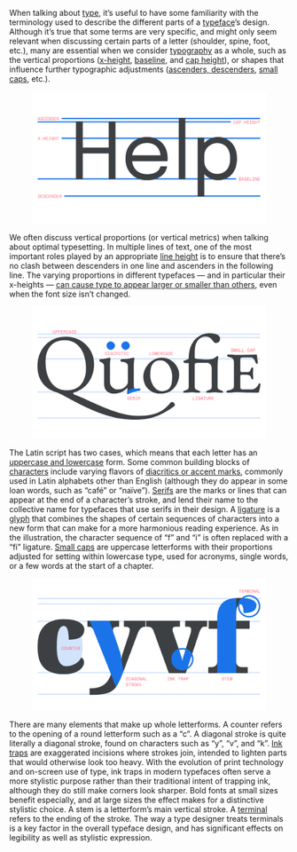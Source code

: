 
When talking about [type](/glossary/type), it’s useful to have some familiarity with the terminology used to describe the different parts of a [typeface](/glossary/typeface)’s design. Although it’s true that some terms are very specific, and might only seem relevant when discussing certain parts of a letter (shoulder, spine, foot, etc.), many are essential when we consider [typography](/glossary/typography) as a whole, such as the vertical proportions ([x-height](/glossary/x_height), [baseline](/glossary/baseline), and [cap height](/glossary/cap_height)), or shapes that influence further typographic adjustments ([ascenders, descenders](/glossary/ascenders_descenders), [small caps](/glossary/small_caps), etc.).

<figure>

![A type specimen with horizontal lines in the background, illustrating the font’s vertical metrics: ascender, cap height, x-height, baseline, descender.](images/an_overview_of_latin_type_anatomy_1.svg)

</figure>

We often discuss vertical proportions (or vertical metrics) when talking about optimal typesetting. In multiple lines of text, one of the most important roles played by an appropriate [line height](/glossary/line_height_leading) is to ensure that there’s no clash between descenders in one line and ascenders in the following line. The varying proportions in different typefaces — and in particular their x-heights — [can cause type to appear larger or smaller than others](lesson/exploring_x_height_the_em_square), even when the font size isn’t changed.

<figure>

![A type specimen with parts of the letterforms accentuated to highlight examples of uppercase and lowercase forms, a diacritic, a serif, a ligature, and a small cap.](images/an_overview_of_latin_type_anatomy_2.svg)

</figure>

The Latin script has two cases, which means that each letter has an [uppercase and lowercase](/glossary/uppercase_lowercase) form. Some common building blocks of [characters](/glossary/character) include varying flavors of [diacritics or accent marks](/glossary/diacritic_accent_marks), commonly used in Latin alphabets other than English (although they do appear in some loan words, such as “café” or “naïve”). [Serifs](/glossary/serif) are the marks or lines that can appear at the end of a character’s stroke, and lend their name to the collective name for typefaces that use serifs in their design. A [ligature](/glossary/ligature) is a [glyph](/glossary/glyph) that combines the shapes of certain sequences of characters into a new form that can make for a more harmonious reading experience. As in the illustration, the character sequence of “f” and “i” is often replaced with a “fi” ligature. [Small caps](/glossary/small_caps) are uppercase letterforms with their proportions adjusted for setting within lowercase type, used for acronyms, single words, or a few words at the start of a chapter.

<figure>

![A type specimen with parts of the letterforms accentuated to highlight examples of the counter, diagonal stroke, ink trap, terminal, and stem.](images/thumbnail.svg)

</figure>

There are many elements that make up whole letterforms. A counter refers to the opening of a round letterform such as a “c”. A diagonal stroke is quite literally a diagonal stroke, found on characters such as “y”, “v”, and “k”. [Ink traps](/glossary/ink_trap) are exaggerated incisions where strokes join, intended to lighten parts that would otherwise look too heavy. With the evolution of print technology and on-screen use of type, ink traps in modern typefaces often serve a more stylistic purpose rather than their traditional intent of trapping ink, although they do still make corners look sharper. Bold fonts at small sizes benefit especially, and at large sizes the effect makes for a distinctive stylistic choice. A stem is a letterform’s main vertical stroke. A [terminal](/glossary/terminal) refers to the ending of the stroke. The way a type designer treats terminals is a key factor in the overall typeface design, and has significant effects on legibility as well as stylistic expression.
